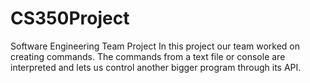 # CS350Project
Software Engineering Team Project
In this project our team worked on creating commands. 
The commands from a text file or console are interpreted and lets 
us control another bigger program through its API.
